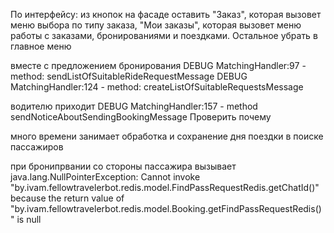 По интерфейсу:
из кнопок на фасаде оставить "Заказ", которая вызовет меню выбора по типу заказа,
"Мои заказы", которая вызовет меню работы с заказами, бронированиями и поездками. 
Остальное убрать в главное меню

вместе с предложением бронирования
DEBUG MatchingHandler:97 - method: sendListOfSuitableRideRequestMessage
DEBUG MatchingHandler:124 - method: createListOfSuitableRequestsMessage

водителю приходит
DEBUG MatchingHandler:157 - method sendNoticeAboutSendingBookingMessage
Проверить почему


много времени занимает обработка и сохранение дня поездки в поиске пассажиров

при бронипрвании со стороны пассажира вызывает 
java.lang.NullPointerException: Cannot invoke "by.ivam.fellowtravelerbot.redis.model.FindPassRequestRedis.getChatId()" because the return value of "by.ivam.fellowtravelerbot.redis.model.Booking.getFindPassRequestRedis()" is null
